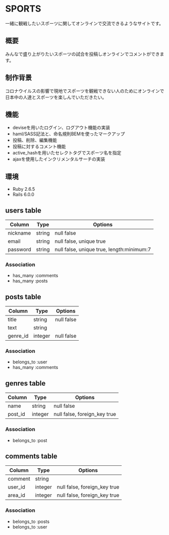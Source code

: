 # SPORTS
一緒に観戦したいスポーツに関してオンラインで交流できるようなサイトです。


## 概要
みんなで盛り上がりたいスポーツの試合を投稿しオンラインでコメントができます。

## 制作背景
コロナウイルスの影響で現地でスポーツを観戦できない人のためにオンラインで日本中の人達とスポーツを楽しんでいただきたい。

## 機能
- deviseを用いたログイン、ログアウト機能の実装
- haml/SASS記法と、命名規則BEMを使ったマークアップ
- 投稿、削除、編集機能
- 投稿に対するコメント機能
- active_hashを用いたセレクトタグでスポーツ名を指定
- ajaxを使用したインクリメンタルサーチの実装


## 環境
- Ruby 2.6.5
- Rails 6.0.0

## users table
|Column|Type|Options|
|------|----|-------|
|nickname|string|null false|
|email|string|null false, unique true|
|password|string|null false, unique true, length:minimum:7|

### Association
- has_many :comments
- has_many :posts

## posts table
|Column|Type|Options|
|------|----|-------|
|title|string|null false|
|text|string|
|genre_id|integer|null false|

### Association
- belongs_to :user
- has_many :comments


## genres table
|Column|Type|Options|
|------|----|-------|
|name|string|null false|
|post_id|integer|null false, foreign_key true|

### Association
- belongs_to :post

## comments table
|Column|Type|Options|
|------|----|-------|
|comment|string|
|user_id|integer|null false, foreign_key true|
|area_id|integer|null false, foreign_key true|

### Association
- belongs_to :posts
- belongs_to :user